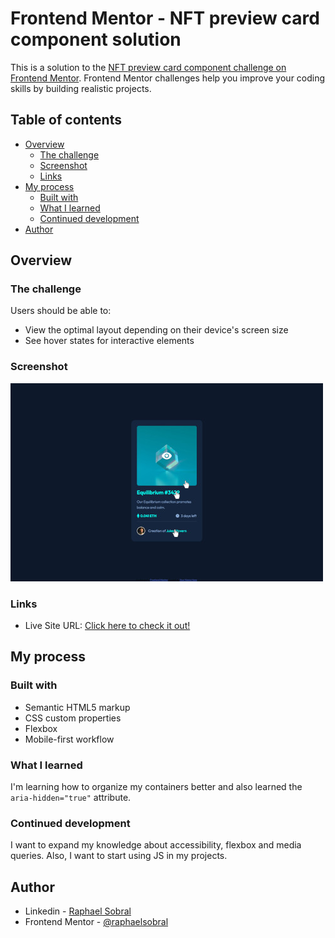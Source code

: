 # Frontend Mentor - NFT preview card component solution

This is a solution to the [NFT preview card component challenge on Frontend Mentor](https://www.frontendmentor.io/challenges/nft-preview-card-component-SbdUL_w0U). Frontend Mentor challenges help you improve your coding skills by building realistic projects. 

## Table of contents

- [Overview](#overview)
  - [The challenge](#the-challenge)
  - [Screenshot](#screenshot)
  - [Links](#links)
- [My process](#my-process)
  - [Built with](#built-with)
  - [What I learned](#what-i-learned)
  - [Continued development](#continued-development)
- [Author](#author)
## Overview

### The challenge

Users should be able to:

- View the optimal layout depending on their device's screen size
- See hover states for interactive elements

### Screenshot

![Desktop active state screenshot](images/scr.jpg)

### Links

- Live Site URL: [Click here to check it out!](https://raphaelsobral.github.io/studies/challenge-7/index.html)

## My process

### Built with

- Semantic HTML5 markup
- CSS custom properties
- Flexbox
- Mobile-first workflow

### What I learned

I'm learning how to organize my containers better and also learned the ``` aria-hidden="true" ``` attribute. 

### Continued development

I want to expand my knowledge about accessibility, flexbox and media queries. Also, I want to start using JS in my projects.

## Author

- Linkedin - [Raphael Sobral](https://www.linkedin.com/in/raphael-sobral-38766430b/)
- Frontend Mentor - [@raphaelsobral](https://www.frontendmentor.io/profile/raphaelsobral)

